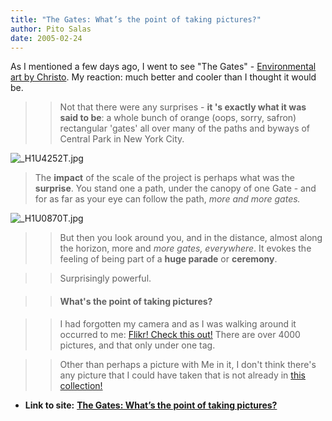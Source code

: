 ```yaml
---
title: "The Gates: What’s the point of taking pictures?"
author: Pito Salas
date: 2005-02-24
---
```


As I mentioned a few days ago, I went to see "The Gates" - [Environmental art
by Christo](<http://christojeanneclaude.net/tg.html>). My reaction: much
better and cooler than I thought it would be.

>>

>> Not that there were any surprises - **it 's exactly what it was said to
be**: a whole bunch of orange (oops, sorry, safron) rectangular 'gates' all
over many of the paths and byways of Central Park in New York City.

>>

>>
![_H1U4252T.jpg](https://i0.wp.com/s3.media.squarespace.com/production/1075723/12829350/weblogs/gates/_H1U4252T.jpg?resize=160%2C240)  
> The **impact** of the scale of the project is perhaps what was the
> **surprise**. You stand one a path, under the canopy of one Gate - and for
> as far as your eye can follow the path, _more and more gates._
>>

>>
![_H1U0870T.jpg](https://i0.wp.com/s3.media.squarespace.com/production/1075723/12829350/weblogs/gates/_H1U0870T.jpg?resize=147%2C220)

>>

>> But then you look around you, and in the distance, almost along the
horizon, more and _more gates, everywhere_. It evokes the feeling of being
part of a **huge parade** or **ceremony**.

>>

>> Surprisingly powerful.

>>

>> #### What's the point of taking pictures?

>>

>> I had forgotten my camera and as I was walking around it occurred to me:
[Flikr! Check this out!](<http://www.flickr.com/photos/tags/gates>) There are
over 4000 pictures, and that only under one tag.

>>

>> Other than perhaps a picture with Me in it, I don't think there's any
picture that I could have taken that is not already in [this
collection!](<http://www.flickr.com/photos/tags/gates/show/>)


* **Link to site:** **[The Gates: What’s the point of taking pictures?](None)**
